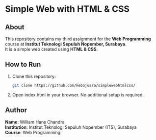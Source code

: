 # Simple Web with HTML & CSS

## About
This repository contains my third assignment for the **Web Programming** course at **Institut Teknologi Sepuluh Nopember, Surabaya**.  
It is a simple web created using **HTML & CSS**.

## How to Run
1. Clone this repository:
   ```bash
   git clone https://github.com/kebojuara/simplewebhtmlcss/
2. Open index.html in your browser.
No additional setup is required.

## Author
**Name**: William Hans Chandra  
**Institution**: Institut Teknologi Sepuluh Nopember (ITS), Surabaya  
**Course**: Web Programming  
